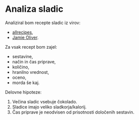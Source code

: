 Analiza sladic
==============

Analiziral bom recepte sladic iz virov:
* [allrecipes](https://www.allrecipes.com/recipes/79/desserts/),
* [Jamie Oliver](https://www.jamieoliver.com/recipes/category/course/desserts/).

Za vsak recept bom zajel:
* sestavine,
* način in čas priprave,
* količino,
* hranilno vrednost,
* oceno,
* morda še kaj.

Delovne hipoteze:
1. Večina sladic vsebuje čokolado.
2. Sladice imajo veliko sladkorja/kalorij.
3. Čas priprave je neodvisen od prisotnosti določenih sestavin.
